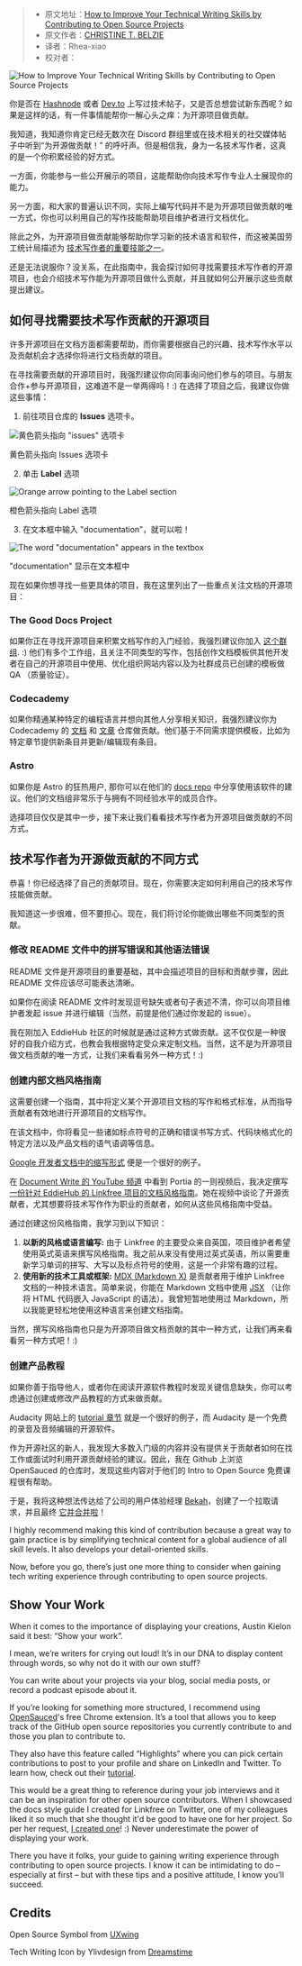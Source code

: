 > -  原文地址：[How to Improve Your Technical Writing Skills by Contributing to Open Source Projects](https://www.freecodecamp.org/news/improve-tech-writing-skills-by-contributing-to-open-source/)
> -  原文作者：[CHRISTINE T. BELZIE](https://www.freecodecamp.org/news/author/christine/)
> -  译者：Rhea-xiao
> -  校对者：

![How to Improve Your Technical Writing Skills by Contributing to Open Source Projects](https://www.freecodecamp.org/news/content/images/size/w2000/2023/06/Blog-post-cover-for-FCC---3.png)

你是否在 [Hashnode](https://hashnode.com/about) 或者 [Dev.to](http://dev.to/) 上写过技术帖子，又是否总想尝试新东西呢？如果是这样的话，有一件事情能帮你一解心头之痒：为开源项目做贡献。

我知道，我知道你肯定已经无数次在 Discord 群组里或在技术相关的社交媒体帖子中听到“为开源做贡献！” 的呼吁声。但是相信我，身为一名技术写作者，这真的是一个你积累经验的好方式。

一方面，你能参与一些公开展示的项目，这能帮助你向技术写作专业人士展现你的能力。

另一方面，和大家的普遍认识不同，实际上编写代码并不是为开源项目做贡献的唯一方式，你也可以利用自己的写作技能帮助项目维护者进行文档优化。

除此之外，为开源项目做贡献能够帮助你学习新的技术语言和软件，而这被美国劳工统计局描述为 [技术写作者的重要技能之一](https://www.bls.gov/ooh/media-and-communication/technical-writers.htm#tab-4)。

还是无法说服你？没关系，在此指南中，我会探讨如何寻找需要技术写作者的开源项目，也会介绍技术写作能为开源项目做什么贡献，并且就如何公开展示这些贡献提出建议。

## 如何寻找需要技术写作贡献的开源项目

许多开源项目在文档方面都需要帮助，而你需要根据自己的兴趣、技术写作水平以及贡献机会才选择你将进行文档贡献的项目。

在寻找需要贡献的开源项目时，我强烈建议你向同事询问他们参与的项目。与朋友合作+参与开源项目，这难道不是一举两得吗！:) 在选择了项目之后，我建议你做这些事情：

1. 前往项目仓库的 **Issues** 选项卡。

![黄色箭头指向 "issues" 选项卡](https://www.freecodecamp.org/news/content/images/2023/06/picking-an-issue--part-1-.png)

黄色箭头指向 Issues 选项卡

2. 单击 **Label** 选项

![Orange arrow pointing to the Label section](https://www.freecodecamp.org/news/content/images/2023/06/Picking-a-issue--part-2--1.png)

橙色箭头指向 Label 选项

3. 在文本框中输入 "documentation"，就可以啦！

![The word "documentation" appears in the textbox ](https://www.freecodecamp.org/news/content/images/2023/06/picking-an-issue--part-3-.png)

"documentation" 显示在文本框中

现在如果你想寻找一些更具体的项目，我在这里列出了一些重点关注文档的开源项目：

### The Good Docs Project

如果你正在寻找开源项目来积累文档写作的入门经验，我强烈建议你加入 [这个群组](https://thegooddocsproject.dev/). :) 他们有多个工作组，且关注不同类型的写作，包括创作文档模板供其他开发者在自己的开源项目中使用、优化组织网站内容以及为社群成员已创建的模板做 QA （质量验证）。

### Codecademy

如果你精通某种特定的编程语言并想向其他人分享相关知识，我强烈建议你为 Codecademy 的 [文档](https://github.com/Codecademy/docs) 和 [文章](https://github.com/Codecademy/ugc) 仓库做贡献。他们基于不同需求提供模板，比如为特定章节提供新条目并更新/编辑现有条目。

### Astro

如果你是 Astro 的狂热用户, 那你可以在他们的 [docs repo](https://github.com/withastro/docs) 中分享使用该软件的建议。他们的文档组非常乐于与拥有不同经验水平的成员合作。

选择项目仅仅是其中一步，接下来让我们看看技术写作者为开源项目做贡献的不同方式。

## 技术写作者为开源做贡献的不同方式

恭喜！你已经选择了自己的贡献项目。现在，你需要决定如何利用自己的技术写作技能做贡献。

我知道这一步很难，但不要担心。现在，我们将讨论你能做出哪些不同类型的贡献。

### 修改 README 文件中的拼写错误和其他语法错误

README 文件是开源项目的重要基础，其中会描述项目的目标和贡献步骤，因此 README 文件应该尽可能表达清晰。

如果你在阅读 README 文件时发现逗号缺失或者句子表述不清，你可以向项目维护者发起 issue 并进行编辑（当然，前提是他们通过你发起的 issue）。

我在刚加入 EddieHub 社区的时候就是通过这种方式做贡献。这不仅仅是一种很好的自我介绍方式，也教会我根据特定受众来定制文档。当然，这不是为开源项目做文档贡献的唯一方式，让我们来看看另外一种方式！:)

### 创建内部文档风格指南

这需要创建一个指南，其中将定义某个开源项目文档的写作和格式标准，从而指导贡献者有效地进行开源项目的文档写作。

在该文档中，你将看见一些诸如标点符号的正确和错误书写方式、代码块格式化的特定方法以及产品文档的语气语调等信息。

[Google 开发者文档中的缩写形式](https://developers.google.com/style/contractions) 便是一个很好的例子。

在 [Document Write 的 YouTube 频道](https://www.youtube.com/live/t-Tz6QzH8YA?feature=share) 中看到 Portia 的一则视频后，我决定撰写 [一份针对 EddieHub 的 Linkfree 项目的文档风格指南](https://linkfree.io/docs/docs-style-guide)。她在视频中谈论了开源贡献者，尤其想要将技术写作作为职业的贡献者，如何从这些风格指南中受益。

通过创建这份风格指南，我学习到以下知识：

1.  **以新的风格或语言编写:** 由于 Linkfree 的主要受众来自英国，项目维护者希望使用英式英语来撰写风格指南。我之前从来没有使用过英式英语，所以需要重新学习单词的拼写、大写以及标点符号的使用，这是一个非常有趣的过程。
2.  **使用新的技术工具或框架:** [MDX (Markdown X)](https://mdxjs.com/) 是贡献者用于维护 Linkfree 文档的一种技术语言。简单来说，你能在 Markdown 文档中使用 [JSX](https://facebook.github.io/jsx/) （让你将 HTML 代码嵌入 JavaScript 的语法）。我曾短暂地使用过 Markdown，所以我能更轻松地使用这种语言来创建文档指南。

当然，撰写风格指南也只是为开源项目做文档贡献的其中一种方式，让我们再来看看另一种方式吧！:)

### 创建产品教程

如果你善于指导他人，或者你在阅读开源软件教程时发现关键信息缺失，你可以考虑通过创建或修改产品教程的方式来做贡献。

Audacity 网站上的 [tutorial 章节](https://support.audacityteam.org/community/contributing/tutorials) 就是一个很好的例子，而 Audacity 是一个免费的录音及音频编辑的开源软件。

作为开源社区的新人，我发现大多数入门级的内容并没有提供关于贡献者如何在找工作或面试时利用开源贡献经验的建议。因此，我在 Github 上浏览  OpenSauced 的仓库时，发现这些内容对于他们的 Intro to Open Source 免费课程很有帮助。

于是，我将这种想法传达给了公司的用户体验经理 [Bekah](https://twitter.com/BekahHW)，创建了一个拉取请求，并且最终 [它并合并啦](https://github.com/open-sauced/intro/pull/5)！

I highly recommend making this kind of contribution because a great way to gain practice is by simplifying technical content for a global audience of all skill levels. It also develops your detail-oriented skills.

Now, before you go, there’s just one more thing to consider when gaining tech writing experience through contributing to open source projects.

## Show Your Work

When it comes to the importance of displaying your creations, Austin Kielon said it best: “Show your work”.  

I mean, we’re writers for crying out loud! It’s in our DNA to display content through words, so why not do it with our own stuff?  

You can write about your projects via your blog, social media posts, or record a podcast episode about it.

If you’re looking for something more structured, I recommend using [OpenSauced](https://opensauced.pizza/#features)'s free Chrome extension. It’s a tool that allows you to keep track of the GitHub open source repositories you currently contribute to and those you plan to contribute to.

They also have this feature called “Highlights” where you can pick certain contributions to post to your profile and share on LinkedIn and Twitter. To learn how, check out their [tutorial](https://github.com/open-sauced/intro/blob/main/06-the-secret-sauce.md#develop-your-open-source-resume).

This would be a great thing to reference during your job interviews and it can be an inspiration for other open source contributors. When I showcased the docs style guide I created for Linkfree on Twitter, one of my colleagues liked it so much that she thought it'd be good to have one for her project. So per her request, [I created one](https://github.com/AccessibleForAll/AccessibleWebDev/blob/main/docs-style-guide.md)! :) Never underestimate the power of displaying your work.

There you have it folks, your guide to gaining writing experience through contributing to open source projects. I know it can be intimidating to do – especially at first – but with these tips and a positive attitude, I know you’ll succeed.

## Credits

Open Source Symbol from [UXwing](https://uxwing.com/opensource-icon)

Tech Writing Icon by Ylivdesign from [Dreamstime](https://www.dreamstime.com/technical-writing-icon-outline-style-technical-writing-icon-outline-technical-writing-vector-icon-web-design-isolated-white-image214934937)

